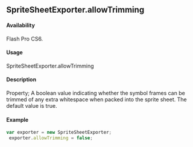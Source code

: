## SpriteSheetExporter.allowTrimming

#### Availability

Flash Pro CS6.

#### Usage

SpriteSheetExporter.allowTrimming

#### Description

Property; A boolean value indicating whether the symbol frames can be trimmed of any extra whitespace when packed into the sprite sheet. The default value is true.

#### Example

```javascript
var exporter = new SpriteSheetExporter;
 exporter.allowTrimming = false;

```
